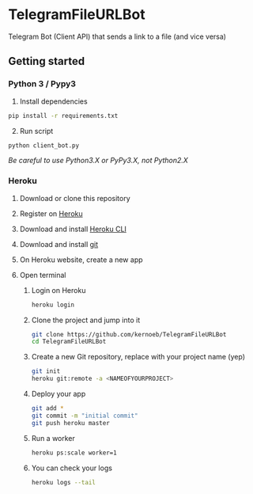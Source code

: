 # TelegramFileURLBot
Telegram Bot (Client API) that sends a link to a file (and vice versa)

## Getting started

### Python 3 / Pypy3

1. Install dependencies
```bash
pip install -r requirements.txt
```

2. Run script
```bash
python client_bot.py
```

*Be careful to use Python3.X or PyPy3.X, not Python2.X* 

### Heroku

1. Download or clone this repository
2. Register on [Heroku](https://www.heroku.com/)
3. Download and install [Heroku CLI](https://devcenter.heroku.com/articles/getting-started-with-python#set-up)
4. Download and install [git](https://git-scm.com/downloads)
5. On Heroku website, create a new app
6. Open terminal

   1. Login on Heroku
   
       ```bash
       heroku login
       ```

   2. Clone the project and jump into it

      ```bash
      git clone https://github.com/kernoeb/TelegramFileURLBot
      cd TelegramFileURLBot
      ```

   3. Create a new Git repository, replace <NAMEOFYOURPROJECT> with your project name (yep)

      ```bash
      git init
      heroku git:remote -a <NAMEOFYOURPROJECT>
      ```      

   4. Deploy your app

      ```bash
      git add *
      git commit -m "initial commit"
      git push heroku master
      ```

    5. Run a worker

        ```bash
        heroku ps:scale worker=1
        ```

    6. You can check your logs

        ```bash
        heroku logs --tail
        ```
